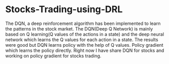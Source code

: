 # Stocks-Trading-using-DRL

The DQN, a deep reinforcement algorithm has been implemented to learn the patterns in the stock market. The DQN(Deep Q Network) is mainly based on Q learning(Q values of the actions in a state) and the deep neural network which learns the Q values for each action in a state. The results were good but DQN learns policy with the help of Q values. Policy gradient which learns the policy directly. Right now I have share DQN for stocks and working on policy gradient for stocks trading.
